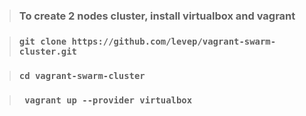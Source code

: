 > ### To create 2 nodes cluster, install virtualbox and vagrant

> ### ``` git clone https://github.com/levep/vagrant-swarm-cluster.git ```

> ### ``` cd vagrant-swarm-cluster ```

> ### ``` vagrant up --provider virtualbox```
